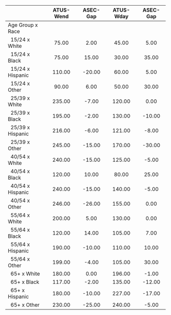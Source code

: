 
|                      |    ATUS-Wend |     ASEC-Gap |    ATUS-Wday |     ASEC-Gap |
| -------------------- | :----------: | :----------: | :----------: | :----------: |
| Age Group x Race     |              |              |              |              |
| &nbsp;&nbsp;15/24 x White |        75.00 |         2.00 |        45.00 |         5.00 |
| &nbsp;&nbsp;15/24 x Black |        75.00 |        15.00 |        30.00 |        35.00 |
| &nbsp;&nbsp;15/24 x Hispanic |       110.00 |       -20.00 |        60.00 |         5.00 |
| &nbsp;&nbsp;15/24 x Other |        90.00 |         6.00 |        50.00 |        30.00 |
| &nbsp;&nbsp;25/39 x White |       235.00 |        -7.00 |       120.00 |         0.00 |
| &nbsp;&nbsp;25/39 x Black |       195.00 |        -2.00 |       130.00 |       -10.00 |
| &nbsp;&nbsp;25/39 x Hispanic |       216.00 |        -6.00 |       121.00 |        -8.00 |
| &nbsp;&nbsp;25/39 x Other |       245.00 |       -15.00 |       170.00 |       -30.00 |
| &nbsp;&nbsp;40/54 x White |       240.00 |       -15.00 |       125.00 |        -5.00 |
| &nbsp;&nbsp;40/54 x Black |       120.00 |        10.00 |        80.00 |        25.00 |
| &nbsp;&nbsp;40/54 x Hispanic |       240.00 |       -15.00 |       140.00 |        -5.00 |
| &nbsp;&nbsp;40/54 x Other |       246.00 |       -26.00 |       155.00 |         0.00 |
| &nbsp;&nbsp;55/64 x White |       200.00 |         5.00 |       130.00 |         0.00 |
| &nbsp;&nbsp;55/64 x Black |       120.00 |        14.00 |       105.00 |         7.00 |
| &nbsp;&nbsp;55/64 x Hispanic |       190.00 |       -10.00 |       110.00 |        10.00 |
| &nbsp;&nbsp;55/64 x Other |       199.00 |        -4.00 |       105.00 |        30.00 |
| &nbsp;&nbsp;65+ x White |       180.00 |         0.00 |       196.00 |        -1.00 |
| &nbsp;&nbsp;65+ x Black |       117.00 |        -2.00 |       135.00 |       -12.00 |
| &nbsp;&nbsp;65+ x Hispanic |       180.00 |       -10.00 |       227.00 |       -17.00 |
| &nbsp;&nbsp;65+ x Other |       230.00 |       -25.00 |       240.00 |        -5.00 |


